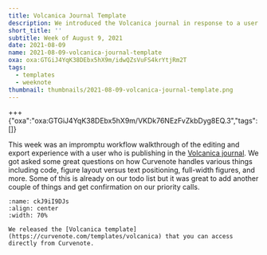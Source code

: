 ```yaml
---
title: Volcanica Journal Template
description: We introduced the Volcanica journal in response to a user request.
short_title: ''
subtitle: Week of August 9, 2021
date: 2021-08-09
name: 2021-08-09-volcanica-journal-template
oxa: oxa:GTGiJ4YqK38DEbx5hX9m/idwQZsVuFS4krYtjRm2T
tags:
  - templates
  - weeknote
thumbnail: thumbnails/2021-08-09-volcanica-journal-template.png
---
```


+++ {"oxa":"oxa:GTGiJ4YqK38DEbx5hX9m/VKDk76NEzFvZkbDyg8EQ.3","tags":[]}

This week was an impromptu workflow walkthrough of the editing and export experience with a user who is publishing in the [Volcanica journal](https://curvenote.com/templates/volcanica). We got asked some great questions on how Curvenote handles various things including code, figure layout versus text positioning, full-width figures, and more. Some of this is already on our todo list but it was great to add another couple of things and get confirmation on our priority calls.

```{figure} images/GTGiJ4YqK38DEbx5hX9m-Hi8wIbQ7gpsgMKpfGbMU-v1.png
:name: ckJ9iI9DJs
:align: center
:width: 70%

We released the [Volcanica template](https://curvenote.com/templates/volcanica) that you can access directly from Curvenote.
```
